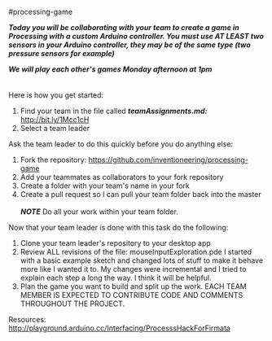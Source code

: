 #processing-game

***Today you will be collaborating with your team to create a game in Processing with a custom Arduino controller.  You must use AT LEAST two sensors in your Arduino controller, they may be of the same type (two pressure sensors for example)***  

***We will play each other's games Monday afternoon at 1pm***
<br /> <br /> <br />
Here is how you get started:
  1.  Find your team in the file called ***teamAssignments.md:*** http://bit.ly/1Mcc1cH
  2.  Select a team leader

Ask the team leader to do this quickly before you do anything else:
  1.  Fork the repository: https://github.com/inventioneering/processing-game
  2.  Add your teammates as collaborators to your fork repository
  3.  Create a folder with your team's name in your fork
  4.  Create a pull request so I can pull your team folder back into the master     <br /><br /> 
 ***NOTE*** Do all your work within your team folder.


Now that your team leader is done with this task do the following:
  1.  Clone your team leader's repository to your desktop app
  2.  Review ALL revisions of the file: mouseInputExploration.pde  I started with a basic example sketch and changed lots of stuff to make it behave more like I wanted it to.  My changes were incremental and I tried to explain each step a long the way.  I think it will be helpful.
  3.  Plan the game you want to build and split up the work.  EACH TEAM MEMBER IS EXPECTED TO CONTRIBUTE CODE AND COMMENTS THROUGHOUT THE PROJECT.


Resources: http://playground.arduino.cc/Interfacing/ProcesssHackForFirmata
